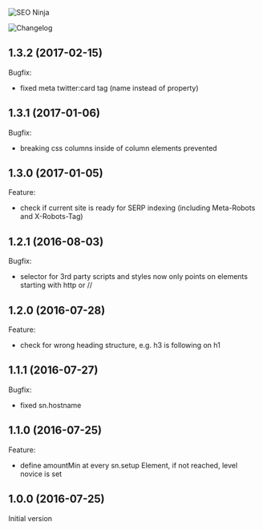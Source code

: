 ![SEO Ninja](https://dummyimage.com/1000x300/255A62/ffffff&text=SEO+Ninja)

![Changelog](https://dummyimage.com/1000x100/255A62/ffffff&text=Changelog)

## 1.3.2 (2017-02-15)

Bugfix:

  - fixed meta twitter:card tag (name instead of property)

## 1.3.1 (2017-01-06)

Bugfix:

  - breaking css columns inside of column elements prevented
  
## 1.3.0 (2017-01-05)

Feature:

  - check if current site is ready for SERP indexing (including Meta-Robots and X-Robots-Tag)

## 1.2.1 (2016-08-03)

Bugfix:

  - selector for 3rd party scripts and styles now only points on elements starting with http or //

## 1.2.0 (2016-07-28)

Feature:

  - check for wrong heading structure, e.g. h3 is following on h1
  
## 1.1.1 (2016-07-27)

Bugfix:

  - fixed sn.hostname

## 1.1.0 (2016-07-25)

Feature:

  - define amountMin at every sn.setup Element, if not reached, level novice is set

## 1.0.0 (2016-07-25)

Initial version